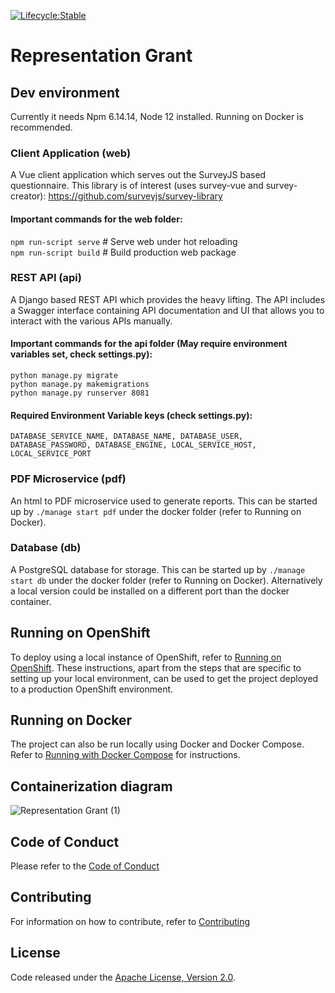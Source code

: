 [![Lifecycle:Stable](https://img.shields.io/badge/Lifecycle-Stable-97ca00)](https://github.com/bcgov/representation-grant-app/)

# Representation Grant
## Dev environment
Currently it needs Npm 6.14.14, Node 12 installed. Running on Docker is recommended.

### Client Application (web)
A Vue client application which serves out the SurveyJS based questionnaire.
This library is of interest (uses survey-vue and survey-creator): https://github.com/surveyjs/survey-library

#### Important commands for the web folder:
`npm run-script serve` # Serve web under hot reloading  
`npm run-script build` # Build production web package  

###	REST API (api)
A Django based REST API which provides the heavy lifting.  The API includes a Swagger interface containing API documentation and UI that allows you to interact with the various APIs manually.

#### Important commands for the api folder (May require environment variables set, check settings.py):
`python manage.py migrate`  
`python manage.py makemigrations`    
`python manage.py runserver 8081`    

#### Required Environment Variable keys (check settings.py):
`DATABASE_SERVICE_NAME, DATABASE_NAME, DATABASE_USER, DATABASE_PASSWORD, DATABASE_ENGINE, LOCAL_SERVICE_HOST, LOCAL_SERVICE_PORT`  

### PDF Microservice (pdf)
An html to PDF microservice used to generate reports. 
This can be started up by `./manage start pdf` under the docker folder (refer to Running on Docker). 

###	Database (db)
A PostgreSQL database for storage.
This can be started up by `./manage start db` under the docker folder (refer to Running on Docker). Alternatively a local version could be installed on a different port than the docker container.

## Running on OpenShift
To deploy using a local instance of OpenShift, refer to [Running on OpenShift](./RunningOnOpenShift.md).  These instructions, apart from the steps that are specific to setting up your local environment, can be used to get the project deployed to a production OpenShift environment.

## Running on Docker
The project can also be run locally using Docker and Docker Compose.  Refer to [Running with Docker Compose](./docker/README.md) for instructions.

## Containerization diagram
![Representation Grant (1)](https://user-images.githubusercontent.com/3484109/147691536-3cc5ed0c-6695-476a-80c5-626a2183494a.png)

## Code of Conduct
Please refer to the [Code of Conduct](./CODE_OF_CONDUCT.md) 

## Contributing
For information on how to contribute, refer to [Contributing](CONTRIBUTING.md)

## License
Code released under the [Apache License, Version 2.0](./LICENSE).
